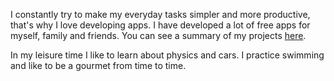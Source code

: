 I constantly try to make my everyday tasks simpler and more productive, that's why I love developing apps. I have developed a lot of free apps for myself, family and friends.  You can see a summary of my projects [here](/projects.html).

In my leisure time I like to learn about physics and cars. I practice swimming and like to be a gourmet from time to time.